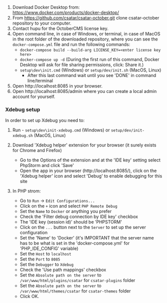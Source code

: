1. Download Docker Desktop from: https://www.docker.com/products/docker-desktop/
2. From https://github.com/csatar/csatar-october.git clone csatar-october repository to your computer.
3. Contact hupu for the OctoberCMS license key.
4. Open command line, in case of Windows, or terminal, in case of MacOS in the root folder of the downloaded repository, where you can see the `docker-compose.yml` file and run the following commands:
    - `docker-compose build --build-arg LICENSE_KEY=<enter license key here>` 
    - `docker-compose up -d` (During the first run of this command, Docker Desktop will ask for file sharing permissions, click: Share it.)
    - `setup\dev\init.cmd` (Windows) or `setup/dev/init.sh` (MacOS, Linux)
        - After this last command wait until you see 'DONE' in command line/terminal
5. Open http://localhost:8085 in your browser.
6. Open http://localhost:8085/admin where you can create a local admin account for yourself.

### Xdebug setup

In order to set up Xdebug you need to:

1. Run - `setup\dev\init-xdebug.cmd` (Windows) or `setup/dev/init-xdebug.sh` (MacOS, Linux)
2. Download 'Xdebug helper' extension for your browser (it surely exists for Chrome and Firefox)
   - Go to the Options of the extension and at the 'IDE key' setting select PhpStorm and click 'Save'
   - Open the app in your browser (http://localhost:8085/), click on the 'Xdebug helper' icon and select 'Debug' to enable debugging for this site
   
3. In PHP strom:
   - Go to `Run` -> `Edit Configurations...`
   - Click on the `+` icon and select `PHP Remote Debug`
   - Set the `Name` to `Docker` or anything you prefer
   - Check the 'Filter debug connection by IDE key' checkbox
   - The 'IDE key (session id)' should be 'PHPSTORM'
   - Click on the `...` button next to the `Server` to set up the server configuration
   - Set the 'Name' to 'Docker' (it's IMPORTANT that the server name has to be what is set in the 'docker-compose.yml' for 'PHP_IDE_CONFIG' variable)
   - Set the `Host` to `localhost`
   - Set the `Port` to `8085`
   - Set the `Debugger` to `Xdebug`
   - Check the 'Use path mappings' checkbox
   - Set the `Absolute path on the server` to `/var/www/html/plugins/csatar` for `csatar-plugins` folder
   - Set the `Absolute path on the server` to `/var/www/html/themes/csatar` for `csatar-themes` folder
   - Click OK.